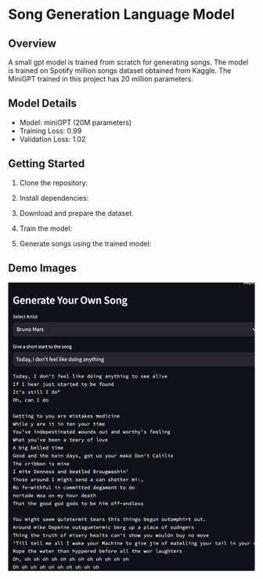 # Song Generation Language Model

## Overview

A small gpt model is trained from scratch for generating songs. The model is trained on Spotify million songs dataset obtained from Kaggle. The MiniGPT trained in this project has 20 million parameters.

## Model Details

- Model: miniGPT (20M parameters)
- Training Loss: 0.99
- Validation Loss: 1.02

## Getting Started

1. Clone the repository:

2. Install dependencies:

3. Download and prepare the dataset.

4. Train the model:

5. Generate songs using the trained model:

## Demo Images

![Application Preview](images/demo.png)
